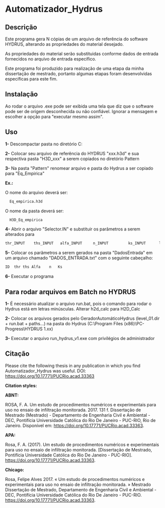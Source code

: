 # Automatizador_Hydrus

## Descrição
Este programa gera N cópias de um arquivo de referência do software HYDRUS, alterando as propriedades do material desejado. 

As propriedades do material serão substituidas conforme dados de entrada fornecidos no arquivo de entrada específico.

Este programa foi produzido para realização de uma etapa da minha dissertação de mestrado, portanto algumas etapas foram desenvolvidas específicas para este fim.

## Instalação
Ao rodar o arquivo .exe pode ser exibida uma tela que diz que o software pode ser de origem desconhecida ou não confiável. Ignorar a mensagem e escolher a opção para "executar mesmo assim".

## Uso

__1-__ Descompactar pasta no diretório C:

__2-__ Colocar seu arquivo de referência do HYDRUS "xxx.h3d" e sua respectiva pasta "H3D_xxx" a serem copiados no diretório Pattern

__3-__ Na pasta "Pattern" renomear arquivo e pasta do Hydrus a ser copiado para "Eq_Empirica"

__Ex.:__ 

  O nome do arquivo deverá ser:
```markdown
  Eq_empirica.h3d
```
  O nome da pasta deverá ser:
```markdown
  H3D_Eq_empirica
```
__4-__ Abrir o arquivo "Selector.IN" e substituir os parâmetros a serem alterados para
```markdown
thr_INPUT    ths_INPUT   alfa_INPUT     n_INPUT         ks_INPUT      l_INPUT
```
__5-__ Colocar os parâmetros a serem gerados na pasta "DadosEntrada" em um arquivo chamado "DADOS_ENTRADA.txt" com o seguinte cabeçalho:
```markdown
ID	thr	ths	Alfa	n	Ks
```
__6-__ Executar o programa 


## Para rodar arquivos em Batch no HYDRUS

__1-__ É necessário atualizar o arquivo run.bat, pois o comando para rodar o Hydrus está em letras minúsculas. Alterar h2d_calc para H2D_Calc


__2-__ Colocar os arquivos gerados pelo GeradorAutomáticoHydrus (level_01.dir + run.bat + paths...) na pasta do Hydrus (C:\Program Files (x86)\PC-Progress\HYDRUS 1.xx)


__3-__ Executar o arquivo run_hydrus_v1.exe com privilégios de administrador


## Citação
Please cite the following thesis in any publication in which you find Automatizador_Hydrus was useful.
DOI:  https://doi.org/10.17771/PUCRio.acad.33363

__Citation styles:__

__ABNT:__

ROSA, F. A. Um estudo de procedimentos numéricos e experimentais para uso no ensaio de infiltração monitorada. 2017. 131 f. Dissertação de Mestrado (Mestrado) - Departamento de Engenharia Civil e Ambiental - DEC, Pontifícia Universidade Católica do Rio De Janeiro - PUC-RIO, Rio de Janeiro. Disponível em: https://doi.org/10.17771/PUCRio.acad.33363.


__APA:__

Rosa, F. A. (2017). Um estudo de procedimentos numéricos e experimentais para uso no ensaio de infiltração monitorada. [Dissertação de Mestrado, Pontifícia Universidade Católica do Rio De Janeiro - PUC-RIO]. https://doi.org/10.17771/PUCRio.acad.33363. 


__Chicago:__

Rosa, Felipe Alves 2017. « Um estudo de procedimentos numéricos e experimentais para uso no ensaio de infiltração monitorada. » Mestrado Dissertação de Mestrado, Departamento de Engenharia Civil e Ambiental - DEC, Pontifícia Universidade Católica do Rio De Janeiro - PUC-RIO. https://doi.org/10.17771/PUCRio.acad.33363.

